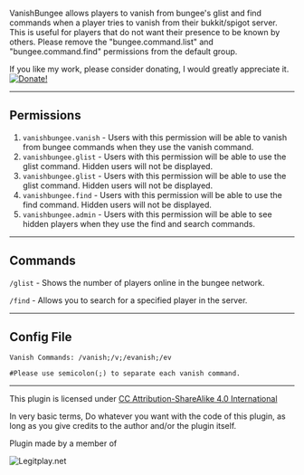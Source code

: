 VanishBungee allows players to vanish from bungee's glist and find commands when a player tries to vanish from their bukkit/spigot server. This is useful for players that do not want their presence to be known by others. Please remove the "bungee.command.list" and "bungee.command.find" permissions from the default group.

If you like my work, please consider donating, I would greatly appreciate it. [![Donate!](https://www.paypalobjects.com/en_US/i/btn/btn_donate_LG.gif)](https://www.paypal.com/cgi-bin/webscr?cmd=_donations&business=vik1395lp@gmail.com&lc=US&item_name=Spigot%20Plugins&item_number=LegitPlay.net%20Plugin%20Dev&no_note=0&currency_code=USD&bn=PP-DonationsBF:btn_donateCC_LG.gif:NonHostedGuest)

-----------
Permissions
-----------

 1. `vanishbungee.vanish` - Users with this permission will be able to vanish from bungee commands when they use the vanish command.
 2. `vanishbungee.glist` - Users with this permission will be able to use the glist command. Hidden users will not be displayed.
 3. `vanishbungee.glist` - Users with this permission will be able to use the glist command. Hidden users will not be displayed.
 4. `vanishbungee.find` - Users with this permission will be able to use the find command. Hidden users will not be displayed.
 5. `vanishbungee.admin` - Users with this permission will be able to see hidden players when they use the find and search commands.

-----------


Commands
-----------
`/glist` - Shows the number of players online in the bungee network.

`/find` - Allows you to search for a specified player in the server.

-----------


Config File
-----------
`Vanish Commands: /vanish;/v;/evanish;/ev`

`#Please use semicolon(;) to separate each vanish command.`

-----------


This plugin is licensed under [CC Attribution-ShareAlike 4.0 International](http://creativecommons.org/licenses/by-sa/4.0/deed.en_US)

In very basic terms, Do whatever you want with the code of this plugin, as long as you give credits to the author and/or the plugin itself.

Plugin made by a member of

![Legitplay.net](http://legitplay.net/images/logo.gif)

